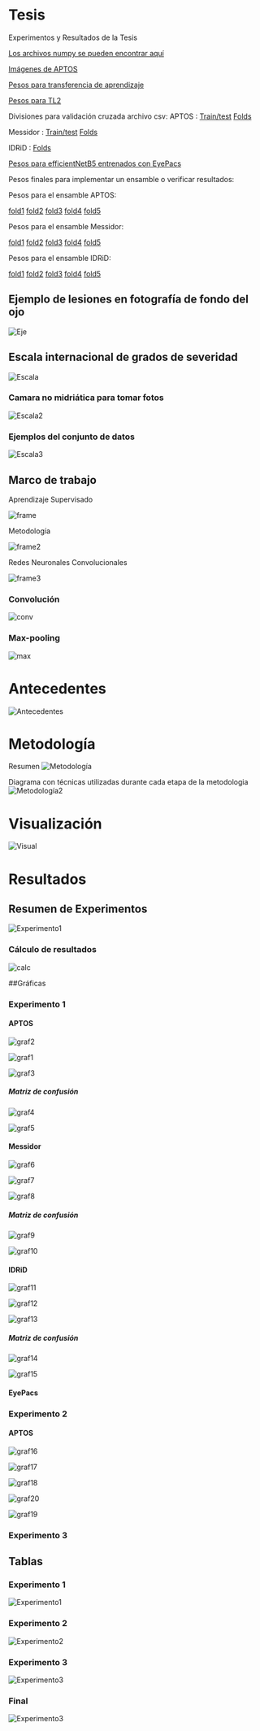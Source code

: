# Tesis
Experimentos y Resultados de la Tesis


[Los archivos numpy se pueden encontrar aquí](https://drive.google.com/drive/folders/19iPq8R0MewXuPv1lY8PMgKZeffY_oNW6?usp=sharing)

[Imágenes de APTOS ](https://drive.google.com/drive/folders/1FW2eNfpCSiLL8lDjh4BVI_0PU5ytwmH9?usp=sharing)

[Pesos para transferencia de aprendizaje](https://drive.google.com/drive/folders/1GoopsgOXQaxQNofmm8XtKuzVr97VMqx9?usp=sharing)

[Pesos para TL2](https://drive.google.com/drive/folders/1-Jy5nGp_-bejp2ececgixJjG19ITMAOG?usp=sharing) 

Divisiones para validación cruzada archivo csv:
APTOS : 
[Train/test](https://drive.google.com/file/d/1--xEffhn7lLHnCmeqcIQPd928LwEMX9v/view?usp=sharing)
[Folds](https://drive.google.com/file/d/1-0D04k3plFfZ89ILrrub6mtHUv6Brnl6/view?usp=sharing)

Messidor :
[Train/test](https://drive.google.com/file/d/1Hb24pigGuAyusfQlsWRtWsbC9jc3IRzd/view?usp=sharing)
[Folds](https://drive.google.com/file/d/1-6ui38_pfFFI7zArPBPVHh1SY4XAk6wC/view?usp=sharing)

IDRiD :
[Folds](https://drive.google.com/file/d/1p-osD6IgpqT5SDR9GesstWlorW5ag1f5/view?usp=sharing)


[Pesos para efficientNetB5 entrenados con EyePacs](https://drive.google.com/file/d/13QrPDQZr_ir1ILwm3rZn6rhquKmZjyEP/view?usp=sharing)


Pesos finales para implementar un ensamble o verificar resultados:

Pesos para el ensamble APTOS:

[fold1](https://drive.google.com/file/d/1-1WYdFhFK1qJotZea0_NRjn8jolvaTik/view?usp=sharing)
[fold2](https://drive.google.com/file/d/1FJUkY_TS2QQOSB9EVKu_brHy9CWUKAjX/view?usp=sharing)
[fold3](https://drive.google.com/file/d/1_x_418LFfCx542HKXAXhVkzGjRES6u49/view?usp=sharing)
[fold4](https://drive.google.com/file/d/1ztp0p1sD-hOyWBemBo3GiwXy78ebRRsQ/view?usp=sharing)
[fold5](https://drive.google.com/file/d/1BjRYYEimUXrGG78ixPt7zzFdArLGK6i7/view?usp=sharing)

Pesos para el ensamble Messidor:

[fold1](https://drive.google.com/file/d/1-A9XwfW2qC48Rt63q7vB3RRgzKLRCAmu/view?usp=sharing)
[fold2](https://drive.google.com/file/d/1IOdxuy0uBrvqqFE3ZNlQyIafAh7Duv_V/view?usp=sharing)
[fold3](https://drive.google.com/file/d/1LU_i7N5wztSLiKrzn3h0vyYkkdVXI6_R/view?usp=sharing)
[fold4](https://drive.google.com/file/d/13UJ3l6EXJYS6BMVk4HyM_94C64lb23_T/view?usp=sharing)
[fold5](https://drive.google.com/file/d/17ozIs8-LM-BlMevNn7Kto7NXIo2cxegT/view?usp=sharing)

Pesos para el ensamble IDRiD:

[fold1](https://drive.google.com/file/d/1Wz7YHTPJ8MJ3SNGfaTpfoVIN_HL7xXUs/view?usp=sharing)
[fold2](https://drive.google.com/file/d/142eZMFuILywwqnLyuFZbvRxJCt5xhPog/view?usp=sharing)
[fold3](https://drive.google.com/file/d/1--x-dYxq_c6TcM8PGyuQceQM3FFQ10Jb/view?usp=sharing)
[fold4](https://drive.google.com/file/d/1J9hCBIyMqueW20qwFPDxUA6Ik3kL1A4c/view?usp=sharing)
[fold5](https://drive.google.com/file/d/13QrPDQZr_ir1ILwm3rZn6rhquKmZjyEP/view?usp=sharing)

## Ejemplo de lesiones en fotografía de fondo del ojo

![Eje](/Imágenes/eje.png)

## Escala internacional de grados de severidad

![Escala](/Imágenes/esc.png)

### Camara no midriática para tomar fotos
![Escala2](/Imágenes/cam.png)

### Ejemplos del conjunto de datos
![Escala3](/Imágenes/descarga.png)


## Marco de trabajo

Aprendizaje Supervisado

![frame](/Imágenes/frame1.png)

Metodología

![frame2](/Imágenes/frame2.png)

Redes Neuronales Convolucionales

![frame3](/Imágenes/frame3.png)

### Convolución

![conv](/Imágenes/conv.png)
### Max-pooling

![max](/Imágenes/max.png)

# Antecedentes

![Antecedentes](/Imágenes/ant.png)

# Metodología

Resumen 
![Metodología](/Imágenes/met.png)

Diagrama con técnicas utilizadas durante cada etapa de la metodologia
![Metodología2](/Imágenes/met1.png)


# Visualización
![Visual](/Imágenes/col5.jpg)


# Resultados

## Resumen de Experimentos

![Experimento1](/Imágenes/resumen.png)

### Cálculo de resultados
![calc](/Imágenes/calc.png)

##Gráficas

### Experimento 1

#### APTOS
![graf2](/Imágenes/kapexp1.png)

![graf1](/Imágenes/excexp1.png)

![graf3](/Imágenes/perexp1.png)

##### Matriz de confusión

![graf4](/Imágenes/mc1exp1.png)

![graf5](/Imágenes/mc2exp1.png)

#### Messidor

![graf6](/Imágenes/kapexp1mesi.png)

![graf7](/Imágenes/exaexp1mesi.png)

![graf8](/Imágenes/perexp1mesi.png)

##### Matriz de confusión

![graf9](/Imágenes/mcexp1mesi.png)

![graf10](/Imágenes/mc2exp1mesi.png)

#### IDRiD

![graf11](/Imágenes/kapexp1idrid.png)

![graf12](/Imágenes/exaexp1idrid.png)

![graf13](/Imágenes/perexp1idrid.png)

##### Matriz de confusión

![graf14](/Imágenes/mcexp1idrid.png)

![graf15](/Imágenes/mc2exp1idrid.png)

#### EyePacs



### Experimento 2

#### APTOS

![graf16](/Imágenes/exp2kapap.png)

![graf17](/Imágenes/exp1exaap.png)

![graf18](/Imágenes/exp2perap.png)

![graf20](/Imágenes/mcexp2ap.png)

![graf19](/Imágenes/mc2exp2ap.png)


### Experimento 3


## Tablas
### Experimento 1
![Experimento1](/Imágenes/exp1.png)

### Experimento 2
![Experimento2](/Imágenes/exp2.png)

### Experimento 3
![Experimento3](/Imágenes/exp3.png)

### Final

![Experimento3](/Imágenes/final.png)

